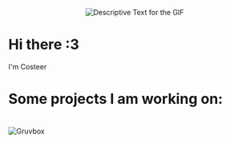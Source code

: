 <div align="center">
    <p>
        <img src="https://cdn.discordapp.com/attachments/1033338401904144464/1305615996337262622/1cFhyDb.gif?ex=6733ad26&is=67325ba6&hm=e4af754206454ea0ca7cdcbc587c8fc712a7c3a29c45c13a0f9e12217c76f52c&" alt="Descriptive Text for the GIF" />
    </p>
</div>

# Hi there :3 
I'm Costeer

# Some projects I am working on:

<div align="center">
     <h1 Gruvbox Material Themes/h1>
</div>

![Gruvbox](https://github.com/user-attachments/assets/50cf545a-d81b-4177-a9b6-676df7475710)
